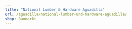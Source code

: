 ```yaml
---
title: "National Lumber & Hardware Aguadilla"
url: /aguadilla/national-lumber-und-hardware-aguadilla/
shop: Baumarkt
---
```

